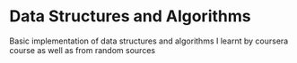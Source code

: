 # Data Structures and Algorithms
Basic implementation of data structures and algorithms I learnt by coursera course as well as from random sources
